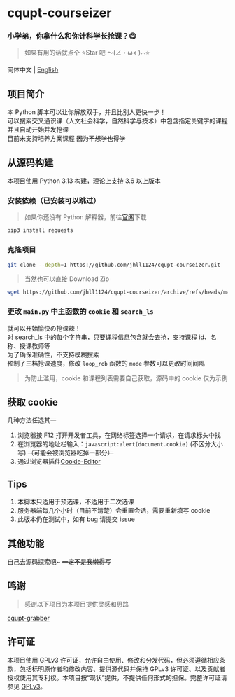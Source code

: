 # cqupt-courseizer

### 小学弟，你拿什么和你计科学长抢课？😋

> 如果有用的话就点个 ⭐Star 吧 ～(∠・ω< )⌒⭐

简体中文 | [English](/README_en-US.md)

## 项目简介

本 Python 脚本可以让你解放双手，并且比别人更快一步！  
可以搜索交叉通识课（人文社会科学，自然科学与技术）中包含指定关键字的课程并且自动开始并发抢课  
目前未支持培养方案课程 ~~因为不想学也得学~~

## 从源码构建

本项目使用 Python 3.13 构建，理论上支持 3.6 以上版本

### 安装依赖（已安装可以跳过）

> 如果你还没有 Python 解释器，前往[官网](https://www.python.org/downloads/)下载

```bash
pip3 install requests
```

### 克隆项目

```bash
git clone --depth=1 https://github.com/jhll1124/cqupt-courseizer.git
```

> 当然也可以直接 Download Zip

```bash
wget https://github.com/jhll1124/cqupt-courseizer/archive/refs/heads/main.zip
```

### 更改 `main.py` 中主函数的 `cookie` 和 `search_ls`

就可以开始愉快の抢课辣！  
对 search_ls 中的每个字符串，只要课程信息包含就会去抢，支持课程 id、名称、授课教师等  
为了确保准确性，不支持模糊搜索  
预制了三档抢课速度，修改 `loop_rob` 函数的 `mode` 参数可以更改时间间隔  

> 为防止滥用，cookie 和课程列表需要自己获取，源码中的 cookie 仅为示例

## 获取 cookie

几种方法任选其一

1. 浏览器按 F12 打开开发者工具，在网络标签选择一个请求，在请求标头中找
2. 在浏览器的地址栏输入：`javascript:alert(document.cookie)` (不区分大小写) ~~（可能会被浏览器吃掉一部分）~~
3. 通过浏览器插件[Cookie-Editor](https://chromewebstore.google.com/detail/cookie-editor/hlkenndednhfkekhgcdicdfddnkalmdm)

## Tips

1. 本脚本只适用于预选课，不适用于二次选课
2. 服务器端每几个小时（目前不清楚）会重置会话，需要重新填写 cookie
3. 此版本仍在测试中，如有 bug 请提交 issue

## 其他功能

自己去源码探索吧~ ~~一定不是我懒得写~~

## 鸣谢

> 感谢以下项目为本项目提供灵感和思路

[cqupt-grabber](https://github.com/LgoLgo/cqupt-grabber)

## 许可证

本项目使用 GPLv3 许可证，允许自由使用、修改和分发代码，但必须遵循相应条款，包括标明原作者和修改内容、提供源代码并保持 GPLv3 许可证、以及贡献者授权使用其专利权。本项目按“现状”提供，不提供任何形式的担保。完整许可证请参见 [GPLv3](https://www.gnu.org/licenses/gpl-3.0.html)。
